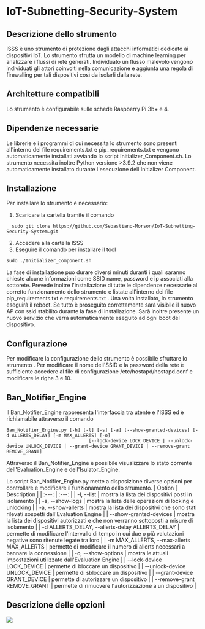 # IoT-Subnetting-Security-System

## Descrizione dello strumento
ISSS è uno strumento di protezione dagli attacchi informatici dedicato ai dispositivi IoT. 
Lo strumento sfrutta un modello di machine learning per analizzare i flussi di rete generati. Individuato un flusso malevolo vengono individuati gli attori coinvolti nella comunicazione e aggiunta una regola di firewalling per tali dispositivi così da isolarli dalla rete.


## Architetture compatibili
Lo strumento è configurabile sulle schede Raspberry Pi 3b+ e 4.

## Dipendenze necessarie
Le librerie e i programmi di cui necessita lo strumento sono presenti all'interno dei file requirements.txt e pip_requirements.txt e vengono automaticamente installati avviando lo script Initializer_Component.sh.
Lo strumento necessita inoltre Python versione >3.9.2 che non viene automaticamente installato durante l'esecuzione dell'Initializer Component.

## Installazione
Per installare lo strumento è necessario:
1. Scaricare la cartella tramite il comando

```
  sudo git clone https://github.com/Sebastiano-Morson/IoT-Subnetting-Security-System.git
```

2. Accedere alla cartella ISSS
3. Eseguire il comando per installare il tool

```
sudo ./Initializer_Component.sh
```

La fase di installazione può durare diversi minuti duranti i quali saranno chieste alcune informazioni come SSID name, password e ip associati alla sottorete. Prevede inoltre l'installazione di tutte le dipendenze necessarie al corretto funzionamento dello strumento e listate all'interno dei file pip_requirements.txt e requirements.txt .
Una volta installato, lo strumento eseguirà il reboot. Se tutto è proseguito correttamente sarà visibile il nuovo AP con ssid stabilito durante la fase di installazione. Sarà inoltre presente un nuovo servizio che verrà automaticamente eseguito ad ogni boot del dispositivo.

## Configurazione
Per modificare la configurazione dello strumento è possibile sfruttare lo strumento .
Per modificare il nome dell'SSID e la password della rete è sufficiente accedere al file di configurazione /etc/hostapd/hostapd.conf e modificare le righe 3 e 10.

## Ban_Notifier_Engine
Il Ban_Notifier_Engine rappresenta l'interfaccia tra utente e l'ISSS ed è richiamabile attraverso il comando
```
Ban_Notifier_Engine.py [-h] [-l] [-s] [-a] [--show-granted-devices] [-d ALLERTS_DELAY] [-m MAX_ALLERTS] [-o]
                              [--lock-device LOCK_DEVICE | --unlock-device UNLOCK_DEVICE | --grant-device GRANT_DEVICE | --remove-grant REMOVE_GRANT]
```

Attraverso il Ban_Notifier_Engine è possibile visualizzare lo stato corrente dell'Evaluation_Engine e dell'Isulator_Engine.

Lo script Ban_Notifier_Engine.py mette a disposizione diverse opzioni per controllare e modificare il funzionamento dello strumento.
| Option | Description |
| :---: | :---: |
| -l, --list | mostra la lista dei dispositivi posti in isolamento |
| -s, --show-logs | mostra la lista delle operazioni di locking e unlocking |
| -a, --show-allerts | mostra la lista dei dispositivi che sono stati rilevati sospetti dall'Evaluation Engine |
| --show-granted-devices | mostra la lista dei dispositivi autorizzati e che non verranno sottoposti a misure di isolamento |
| -d ALLERTS_DELAY, --allerts-delay ALLERTS_DELAY | permette di modificare l'intervallo di tempo in cui due o più valutazioni negative sono ritenute legate tra loro |
| -m MAX_ALLERTS, --max-allerts MAX_ALLERTS | permette di modificare il numero di allerts necessari a bannare la connessione |
| -o, --show-options | mostra le attuali impostazioni utilizzate dall'Evaluation Engine |
| --lock-device LOCK_DEVICE | permette di bloccare un dispositivo |
| --unlock-device UNLOCK_DEVICE | permette di sbloccare un dispositivo |
| --grant-device GRANT_DEVICE | permette di autorizzare un dispositivo |
| --remove-grant REMOVE_GRANT | permette di rimuovere l'autorizzazione a un dispositivo |

## Descrizione delle opzioni

![](https://github.com/Sebastiano-Morson/IoT-Subnetting-Security-System/blob/main/readme_folder/ezgif.com-gif-maker.gif)
